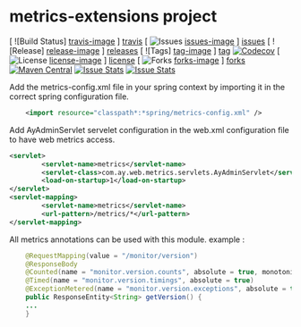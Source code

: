 # metrics-extensions project

[ ![Build Status] [travis-image] ] [travis]
[ ![Issues] [issues-image] ] [issues]
[ ![Release] [release-image] ] [releases]
[ ![Tags] [tag-image] ] [tag]
[![Codecov](https://img.shields.io/codecov/c/github/codecov/example-python.svg?style=plastic)]()
[ ![License] [license-image] ] [license]
[ ![Forks] [forks-image] ] [forks]
[![Maven Central](https://img.shields.io/maven-central/v/org.apache.maven/apache-maven.svg)]()
[![Issue Stats](http://issuestats.com/github/YoussefArfaoui/metrics-extensions/badge/pr)](http://issuestats.com/github/YoussefArfaoui/metrics-extensions)
[![Issue Stats](http://issuestats.com/github/YoussefArfaoui/metrics-extensions/badge/issue)](http://issuestats.com/github/YoussefArfaoui/metrics-extensions)



 Add the metrics-config.xml file in your spring context by importing it in the correct spring configuration file.
 
```xml
	<import resource="classpath*:*spring/metrics-config.xml" />
```

Add AyAdminServlet servelet configuration in the web.xml configuration file to have web metrics access.

```xml
<servlet>
		<servlet-name>metrics</servlet-name>
		<servlet-class>com.ay.web.metrics.servlets.AyAdminServlet</servlet-class>
		<load-on-startup>1</load-on-startup>
</servlet>
<servlet-mapping>
        <servlet-name>metrics</servlet-name>
        <url-pattern>/metrics/*</url-pattern>
</servlet-mapping>
```

All metrics annotations can be used with this module. example :

```java
	@RequestMapping(value = "/monitor/version")
	@ResponseBody
	@Counted(name = "monitor.version.counts", absolute = true, monotonic = true)
	@Timed(name = "monitor.version.timings", absolute = true)
	@ExceptionMetered(name = "monitor.version.exceptions", absolute = true, cause = Exception.class)
	public ResponseEntity<String> getVersion() {
	...
	}
```



[travis-image]: https://travis-ci.org/YoussefArfaoui/metrics-extensions.svg?branch=master
[travis]: https://travis-ci.org/YoussefArfaoui/metrics-extensions

[release-image]: https://img.shields.io/github/release/qubyte/rubidium.svg?style=plastic
[releases]: https://github.com/YoussefArfaoui/metrics-extensions/releases

[license-image]: http://img.shields.io/badge/license-Apache--2-blue.svg?style=plastic
[license]: http://www.apache.org/licenses/LICENSE-2.0
[forks-image]: https://img.shields.io/github/forks/badges/shields.svg?style=plastic
[forks]:https://github.com/YoussefArfaoui/metrics-extensions/network
[issues-image]: https://img.shields.io/github/issues/badges/shields.svg?style=plastic
[issues-raw-image]: https://img.shields.io/github/issues-raw/badges/shields.svg?style=plastic
[issues]:https://github.com/YoussefArfaoui/metrics-extensions/issues
[maven-image]: https://img.shields.io/maven-central/v/org.apache.maven/apache-maven.svg
[tag-image]: https://img.shields.io/github/tag/strongloop/express.svg?style=plastic
[tag]: https://github.com/YoussefArfaoui/metrics-extensions/tags




